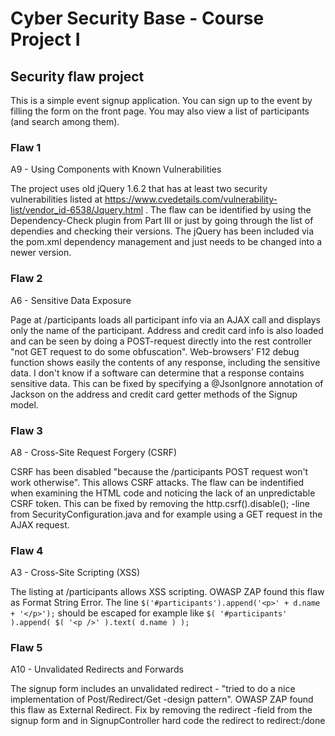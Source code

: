 Cyber Security Base - Course Project I
======================================

Security flaw project
---------------------

This is a simple event signup application. You can sign up to the event by filling the form on the front page. You may also view a list of participants (and search among them).

### Flaw 1
A9 - Using Components with Known Vulnerabilities

The project uses old jQuery 1.6.2 that has at least two security vulnerabilities listed at https://www.cvedetails.com/vulnerability-list/vendor_id-6538/Jquery.html . The flaw can be identified by using the Dependency-Check plugin from Part III or just by going through the list of dependies and checking their versions. The jQuery has been included via the pom.xml dependency management and just needs to be changed into a newer version.


### Flaw 2
A6 - Sensitive Data Exposure

Page at /participants loads all participant info via an AJAX call and displays only the name of the participant. Address and credit card info is also loaded and can be seen by doing a POST-request directly into the rest controller "not GET request to do some obfuscation". Web-browsers' F12 debug function shows easily the contents of any response, including the sensitive data. I don't know if a software can determine that a response contains sensitive data. This can be fixed by specifying a @JsonIgnore annotation of Jackson on the address and credit card getter methods of the Signup model.


### Flaw 3
A8 - Cross-Site Request Forgery (CSRF)

CSRF has been disabled "because the /participants POST request won't work otherwise". This allows CSRF attacks. The flaw can be indentified when examining the HTML code and noticing the lack of an unpredictable CSRF token. This can be fixed by removing the http.csrf().disable(); -line from SecurityConfiguration.java and for example using a GET request in the AJAX request.


### Flaw 4
A3 - Cross-Site Scripting (XSS)

The listing at /participants allows XSS scripting. OWASP ZAP found this flaw as Format String Error. The line `$('#participants').append('<p>' + d.name + '</p>');` should be escaped for example like `$( '#participants' ).append( $( '<p />' ).text( d.name ) );`


### Flaw 5
A10 - Unvalidated Redirects and Forwards

The signup form includes an unvalidated redirect - "tried to do a nice implementation of Post/Redirect/Get -design pattern". OWASP ZAP found this flaw as External Redirect. Fix by removing the redirect -field from the signup form and in SignupController hard code the redirect to redirect:/done


